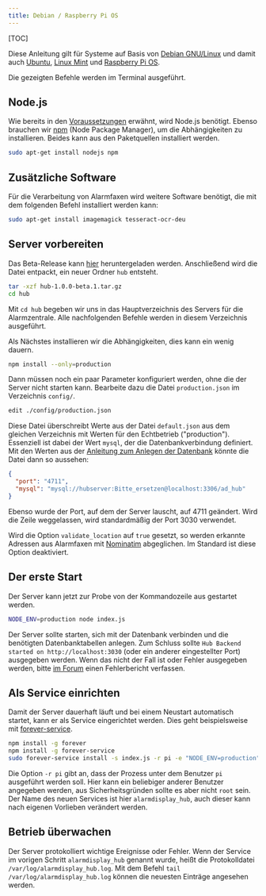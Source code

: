 ```yaml
---
title: Debian / Raspberry Pi OS
---
```

[TOC]

Diese Anleitung gilt für Systeme auf Basis von [Debian GNU/Linux](https://www.debian.org/) und damit auch [Ubuntu](https://ubuntu.com/), [Linux Mint](https://linuxmint.com/) und [Raspberry Pi OS](https://www.raspberrypi.org/downloads/raspberry-pi-os/).

Die gezeigten Befehle werden im Terminal ausgeführt.

## Node.js
Wie bereits in den [Voraussetzungen](../../01_Voraussetzungen#page_Node.js) erwähnt, wird Node.js benötigt.
Ebenso brauchen wir [npm](https://www.npmjs.com/) (Node Package Manager), um die Abhängigkeiten zu installieren.
Beides kann aus den Paketquellen installiert werden.
```bash
sudo apt-get install nodejs npm
```

## Zusätzliche Software
Für die Verarbeitung von Alarmfaxen wird weitere Software benötigt, die mit dem folgenden Befehl installiert werden kann:
```bash
sudo apt-get install imagemagick tesseract-ocr-deu
```

## Server vorbereiten
Das Beta-Release kann [hier](https://github.com/alarmdisplay/hub-backend/releases/download/v1.0.0-beta.1/hub-1.0.0-beta.1.tar.gz) heruntergeladen werden.
Anschließend wird die Datei entpackt, ein neuer Ordner `hub` entsteht.

```bash
tar -xzf hub-1.0.0-beta.1.tar.gz
cd hub
```

Mit `cd hub` begeben wir uns in das Hauptverzeichnis des Servers für die Alarmzentrale.
Alle nachfolgenden Befehle werden in diesem Verzeichnis ausgeführt.

Als Nächstes installieren wir die Abhängigkeiten, dies kann ein wenig dauern.
```bash
npm install --only=production
```

Dann müssen noch ein paar Parameter konfiguriert werden, ohne die der Server nicht starten kann.
Bearbeite dazu die Datei `production.json` im Verzeichnis `config/`.
```bash
edit ./config/production.json
```

Diese Datei überschreibt Werte aus der Datei `default.json` aus dem gleichen Verzeichnis mit Werten für den Echtbetrieb ("production").
Essenziell ist dabei der Wert `mysql`, der die Datenbankverbindung definiert.
Mit den Werten aus der [Anleitung zum Anlegen der Datenbank](01_Allgemein#page_Datenbank) könnte die Datei dann so aussehen:
```json
{
  "port": "4711",
  "mysql": "mysql://hubserver:Bitte_ersetzen@localhost:3306/ad_hub"
}
```

Ebenso wurde der Port, auf dem der Server lauscht, auf 4711 geändert.
Wird die Zeile weggelassen, wird standardmäßig der Port 3030 verwendet.

Wird die Option `validate_location` auf `true` gesetzt, so werden erkannte Adressen aus Alarmfaxen mit [Nominatim](https://nominatim.org/) abgeglichen.
Im Standard ist diese Option deaktiviert.

## Der erste Start
Der Server kann jetzt zur Probe von der Kommandozeile aus gestartet werden.
```bash
NODE_ENV=production node index.js
```
Der Server sollte starten, sich mit der Datenbank verbinden und die benötigten Datenbanktabellen anlegen.
Zum Schluss sollte `Hub Backend started on http://localhost:3030` (oder ein anderer eingestellter Port) ausgegeben werden.
Wenn das nicht der Fall ist oder Fehler ausgegeben werden, bitte [im Forum](https://community.alarmdisplay.org/c/support/beta-test/6) einen Fehlerbericht verfassen.

## Als Service einrichten
Damit der Server dauerhaft läuft und bei einem Neustart automatisch startet, kann er als Service eingerichtet werden.
Dies geht beispielsweise mit [forever-service](https://github.com/zapty/forever-service).
```bash
npm install -g forever
npm install -g forever-service
sudo forever-service install -s index.js -r pi -e "NODE_ENV=production" alarmdisplay_hub
```
Die Option `-r pi` gibt an, dass der Prozess unter dem Benutzer `pi` ausgeführt werden soll.
Hier kann ein beliebiger anderer Benutzer angegeben werden, aus Sicherheitsgründen sollte es aber nicht `root` sein.
Der Name des neuen Services ist hier `alarmdisplay_hub`, auch dieser kann nach eigenen Vorlieben verändert werden.

## Betrieb überwachen
Der Server protokolliert wichtige Ereignisse oder Fehler.
Wenn der Service im vorigen Schritt `alarmdisplay_hub` genannt wurde, heißt die Protokolldatei `/var/log/alarmdisplay_hub.log`.
Mit dem Befehl `tail /var/log/alarmdisplay_hub.log` können die neuesten Einträge angesehen werden.